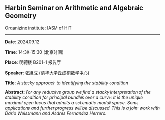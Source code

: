 ## Harbin Seminar on Arithmetic and Algebraic Geometry

Organizing institute: [IASM](https://im.hit.edu.cn/) of HIT

-----------------------------------

**Date**: 2024.09.12  

**Time**:  14:30-15:30 (北京时间)   

**Place**:  明德楼 B201-1 报告厅

**Speaker**: 张旭成 (清华大学丘成桐数学中心)

**Title**:  *A stacky approach to identifying the stability condition*

**Abstract**:  *For any reductive group we find a stacky interpretation of the stability condition for principal bundles over a curve: it is the unique maximal open locus that admits a schematic moduli space. Some applications and further progress will be discussed. This is a joint work with Dario Weissmann and Andres Fernandez Herrero.*
